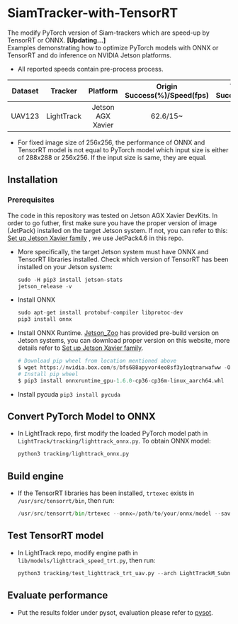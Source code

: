 # SiamTracker-with-TensorRT
The modify PyTorch version of Siam-trackers which are speed-up by TensorRT or ONNX. **[Updating...]**
</br> Examples demonstrating how to optimize PyTorch models with ONNX or TensorRT and do inference on NVIDIA Jetson platforms. 
   + All reported speeds contain pre-process process.

| Dataset | Tracker | Platform | Origin Success(%)/Speed(fps) | TensorRT-FP32 Success(%)/Speed(fps) | TensorRT-FP16 Success(%)/Speed(fps) | ONNX Success(%)/Speed(fps) |
| :------: | :------: | :------: | :------: | :------: | :------: | :------: |
| UAV123 | LightTrack | Jetson AGX Xavier | 62.6/15~ | 61.7/38~ | 61.3/42~ | 61.6/36~ |
   + For fixed image size of 256x256, the performance of ONNX and TensorRT model is not equal to PyTorch model which input size is either of 288x288 or 256x256. If the input size is same, they are equal.    
## Installation
### Prerequisites
The code in this repository was tested on Jetson AGX Xavier DevKits. In order to go futher, 
first make sure you have the proper version of image (JetPack) installed on the target Jetson system. 
If not, you can refer to this: [Set up Jetson Xavier family](https://blog.csdn.net/xiao_zhang99/article/details/121704925?spm=1001.2014.3001.5501) , we use JetPack4.6 in this repo. 
  + More specifically, the target Jetson system must have ONNX and TensorRT libraries installed.
Check which version of TensorRT has been installed on your Jetson system:
    ```python
    sudo -H pip3 install jetson-stats
    jetson_release -v
    ```
  + Install ONNX
    ```python
    sudo apt-get install protobuf-compiler libprotoc-dev
    pip3 install onnx
    ```
  + Install ONNX Runtime. [Jetson_Zoo](https://elinux.org/Jetson_Zoo#ONNX_Runtime) has provided pre-build version on Jetson systems, you can download proper version on this website, more details refer to [Set up Jetson Xavier family](https://blog.csdn.net/xiao_zhang99/article/details/121704925?spm=1001.2014.3001.5501).
    ```python
    # Download pip wheel from location mentioned above
    $ wget https://nvidia.box.com/s/bfs688apyvor4eo8sf3y1oqtnarwafww -O onnxruntime_gpu-1.6.0-cp36-cp36m-linux_aarch64.whl
    # Install pip wheel
    $ pip3 install onnxruntime_gpu-1.6.0-cp36-cp36m-linux_aarch64.whl
    ```
  + Install pycuda
    `pip3 install pycuda`
## Convert PyTorch Model to ONNX
  + In LightTrack repo, first modify the loaded PyTorch model path in `LightTrack/tracking/lighttrack_onnx.py`. To obtain ONNX model:
    ```python
    python3 tracking/lighttrack_onnx.py
    ```
## Build engine
  + If the TensorRT libraries has been installed, `trtexec` exists in `/usr/src/tensorrt/bin`, then run:
    ```python
    /usr/src/tensorrt/bin/trtexec --onnx=/path/to/your/onnx/model --saveEngine=LightTrack.trt --fp16
    ```
## Test TensorRT model
  + In LightTrack repo, modify engine path in `lib/models/lighttrack_speed_trt.py`, then run:
    ```python
    python3 tracking/test_lighttrack_trt_uav.py --arch LightTrackM_Subnet --dataset UAV123 --stride 16 --even 0 --path_name back_04502514044521042540+cls_211000022+reg_100000111_ops_32
    ```
## Evaluate performance
 + Put the results folder under pysot, evaluation please refer to [pysot](https://github.com/STVIR/pysot).
